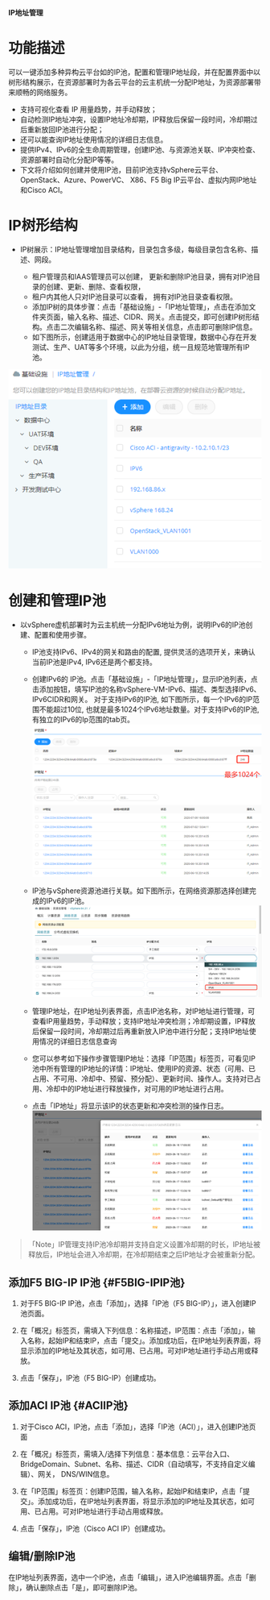 
**IP地址管理**

# 功能描述

可以一键添加多种异构云平台如的IP池，配置和管理IP地址段，并在配置界面中以树形结构展示，在资源部署时为各云平台的云主机统一分配IP地址，为资源部署带来顺畅的网络服务。

+ 支持可视化查看 IP 用量趋势，并手动释放；
+ 自动检测IP地址冲突，设置IP地址冷却期，IP释放后保留一段时间，冷却期过后重新放回IP池进行分配；
+ 还可以能查询IP地址使用情况的详细日志信息。
+ 提供IPv4、IPv6的全生命周期管理，创建IP池、与资源池关联、IP冲突检查、资源部署时自动化分配IP等等。
+ 下文将介绍如何创建并使用IP池，目前IP池支持vSphere云平台、OpenStack、Azure、PowerVC、 X86、F5 Big IP云平台、虚拟内网IP地址和Cisco ACI。

# IP树形结构

+ IP树展示：IP地址管理增加目录结构，目录包含多级，每级目录包含名称、描述、网段。

    + 租户管理员和IAAS管理员可以创建， 更新和删除IP池目录，拥有对IP池目录的创建、更新、删除、查看权限，
    + 租户内其他人只对IP池目录可以查看， 拥有对IP池目录查看权限。
    + 添加IP树的具体步骤：点击「基础设施」-「IP地址管理」，点击在添加文件夹页面，输入名称、描述、CIDR、网关。点击提交，即可创建IP树形结构。点击二次编辑名称、描述、网关等相关信息，点击即可删除IP信息。
    + 如下图所示，创建适用于数据中心的IP地址目录管理，数据中心存在开发测试、生产、UAT等多个环境，以此为分组，统一且规范地管理所有IP池。

![IP目录结构](../../picture/Admin/IP目录结构.png)

# 创建和管理IP池

+ 以vSphere虚机部署时为云主机统一分配IPv6地址为例，说明IPv6的IP池创建、配置和使用步骤。

    + IP池支持IPv6、IPv4的网关和路由的配置, 提供灵活的选项开关，来确认当前IP池是IPv4, IPv6还是两个都支持。
    + 创建IPv6的 IP池。点击「基础设施」-「IP地址管理」，显示IP池列表，点击添加按钮，填写IP池的名称vSphere-VM-IPv6、描述、类型选择IPv6、IPv6CIDR和网关。 对于支持IPv6的IP池, 如下图所示，每一个IPv6的IP范围不能超过10位, 也就是最多1024个IPv6地址数量。对于支持IPv6的IP池, 有独立的IPv6的Ip范围的tab页。
    ![IP地址范围](../../picture/Admin/IP地址范围.png)
    + IP池与vSphere资源池进行关联。如下图所示，在网络资源那选择创建完成的IPv6的IP池。
    ![IP池与vSphere资源池进行关联](../../picture/Admin/IP池与vSphere资源池进行关联.png)
    + 管理IP地址，在IP地址列表界面，点击IP池名称，对IP地址进行管理，可查看IP用量趋势，手动释放；支持IP地址冲突检测；冷却期设置，IP释放后保留一段时间，冷却期过后再重新放入IP池中进行分配；支持IP地址使用情况的详细日志信息查询

    + 您可以参考如下操作步骤管理IP地址：选择「IP范围」标签页，可看见IP池中所有管理的IP地址的详情：IP地址、使用IP的资源、状态（可用、已占用、不可用、冷却中、预留、预分配）、更新时间、操作人。支持对已占用、冷却中的IP地址进行释放操作，对可用的IP地址进行占用。
    +  点击「IP地址」将显示该IP的状态更新和冲突检测的操作日志。
    ![IP日志详情](../../picture/Admin/IP日志详情.png)
    
>「Note」IP管理支持IP池冷却期并支持自定义设置冷却期的时长，IP地址被释放后，IP地址会进入冷却期，在冷却期结束之后IP地址才会被重新分配。


## 添加F5 BIG-IP IP池 {#F5BIG-IPIP池}

1.  对于F5 BIG-IP IP池，点击「添加」，选择「IP池（F5
    BIG-IP）」，进入创建IP池页面。

2.  在「概况」标签页，需填入下列信息：名称描述，IP范围：点击「添加」，输入名称，起始IP和结束IP，点击「提交」。添加成功后，在IP地址列表界面，将显示添加的IP地址及其状态，如可用、已占用。可对IP地址进行手动占用或释放。

3.  点击「保存」，IP池（F5 BIG-IP）创建成功。

## 添加ACI IP池 {#ACIIP池}

1.  对于Cisco ACI，IP池，点击「添加」，选择「IP池（ACI）」，进入创建IP池页面

2.  在「概况」标签页，需填入/选择下列信息：基本信息：云平台入口、BridgeDomain、Subnet、名称、描述、CIDR（自动填写，不支持自定义编辑）、网关， DNS/WIN信息。

3.  在「IP范围」标签页：创建IP范围，输入名称，起始IP和结束IP，点击「提交」。添加成功后，在IP地址列表界面，将显示添加的IP地址及其状态，如可用、已占用。可对IP地址进行手动占用或释放。

4.  点击「保存」，IP池（Cisco ACI IP）创建成功。

## 编辑/删除IP池

在IP地址列表界面，选中一个IP池，点击「编辑」，进入IP池编辑界面。点击「删除」，确认删除点击「是」，即可删除IP池。



